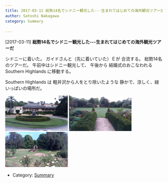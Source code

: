 ```yaml
---
title: 2017-03-11 総勢14名でシドニー観光した---生まれてはじめての海外観光ツアーだ
author: Satoshi Nakagawa
category: Summary

---
```


[2017-03-11] **総勢14名でシドニー観光した---生まれてはじめての海外観光ツアーだ** 

 シドニーに着いた。
ガイドさんと（先に着いていた）Ｅが
合流する。
総勢14名のツアーだ。
午前中はシドニー観光して、
午後から
結婚式のおこなわれる
Southern Highlands に移動する。

 Southern Highlands は
軽井沢から人をとり除いたような
静かで、涼しく、緑いっぱいの場所だ。

<img src="/pict/2017-03-12-hotel-3.jpg" alt="Hotel" width="200"/>
<img src="/pict/2017-03-12-hotel-1.jpg" alt="" width="200"/>
<img src="./pict/2017-03-12-hotel-4.jpg" alt="" width="200"/>

- Category: [Summary](https://merapano.github.io/categories.html#Summary)

